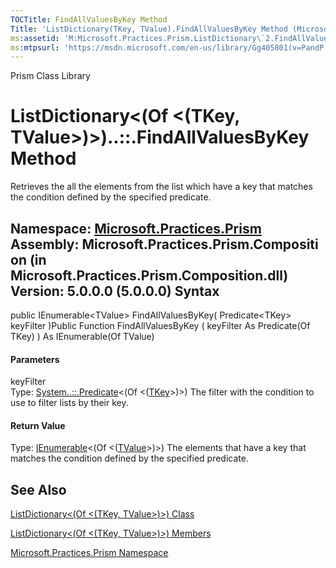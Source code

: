```yaml
---
TOCTitle: FindAllValuesByKey Method
Title: 'ListDictionary(TKey, TValue).FindAllValuesByKey Method (Microsoft.Practices.Prism)'
ms:assetid: 'M:Microsoft.Practices.Prism.ListDictionary\`2.FindAllValuesByKey(System.Predicate{\`0})'
ms:mtpsurl: 'https://msdn.microsoft.com/en-us/library/Gg405801(v=PandP.50)'
---
```


Prism Class Library

ListDictionary&lt;(Of &lt;(TKey, TValue&gt;)&gt;)..::.FindAllValuesByKey Method
===============================================================================

Retrieves the all the elements from the list which have a key that matches the condition defined by the specified predicate.

**Namespace:** [Microsoft.Practices.Prism](https://msdn.microsoft.com/n:microsoft.practices.prism)
**Assembly:** Microsoft.Practices.Prism.Composition (in Microsoft.Practices.Prism.Composition.dll) Version: 5.0.0.0 (5.0.0.0)
Syntax
------

<span id="syntaxToggle"></span>public IEnumerable&lt;TValue&gt; FindAllValuesByKey( Predicate&lt;TKey&gt; keyFilter )Public Function FindAllValuesByKey ( keyFilter As Predicate(Of TKey) ) As IEnumerable(Of TValue)
#### Parameters

keyFilter  
Type: [System..::.Predicate](http://msdn2.microsoft.com/en-us/library/bfcke1bz)&lt;(Of &lt;([TKey](https://msdn.microsoft.com/t:microsoft.practices.prism.listdictionary%602)&gt;)&gt;)
The filter with the condition to use to filter lists by their key.

#### Return Value

Type: [IEnumerable](http://msdn2.microsoft.com/en-us/library/9eekhta0)&lt;(Of &lt;([TValue](https://msdn.microsoft.com/t:microsoft.practices.prism.listdictionary%602)&gt;)&gt;)
The elements that have a key that matches the condition defined by the specified predicate.

See Also
--------

<span id="seeAlsoToggle"></span>
[ListDictionary&lt;(Of &lt;(TKey, TValue&gt;)&gt;) Class](https://msdn.microsoft.com/t:microsoft.practices.prism.listdictionary%602)

[ListDictionary&lt;(Of &lt;(TKey, TValue&gt;)&gt;) Members](https://msdn.microsoft.com/allmembers.t:microsoft.practices.prism.listdictionary%602)

[Microsoft.Practices.Prism Namespace](https://msdn.microsoft.com/n:microsoft.practices.prism)
